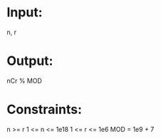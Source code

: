 # Input:

n, r

# Output:

nCr % MOD

# Constraints:

n >= r
1 <= n <= 1e18
1 <= r <= 1e6
MOD = 1e9 + 7
